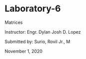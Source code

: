 # Laboratory-6 
 Matrices

 Instructor: Engr. Dylan Josh D. Lopez <br>

 Submitted by: Surio, Rovil Jr., M

 November 1, 2020


